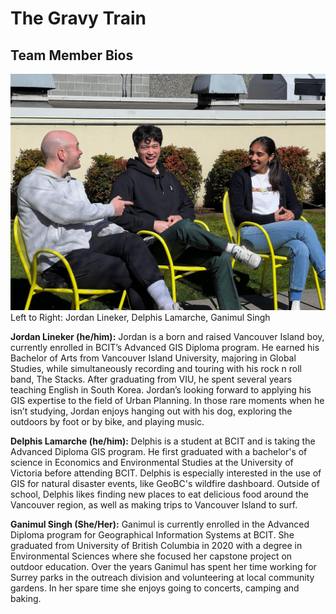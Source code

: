 # The Gravy Train
## Team Member Bios

![Teamphoto](../images/team.jpg)
Left to Right: Jordan Lineker, Delphis Lamarche, Ganimul Singh


**Jordan Lineker (he/him):**
Jordan is a born and raised Vancouver Island boy, currently enrolled in BCIT’s Advanced GIS Diploma program. He earned his Bachelor of Arts from Vancouver Island University, majoring in Global Studies, while simultaneously recording and touring with his rock n roll band, The Stacks. After graduating from VIU, he spent several years teaching English in South Korea. Jordan’s looking forward to applying his GIS expertise to the field of Urban Planning. In those rare moments when he isn’t studying, Jordan enjoys hanging out with his dog, exploring the outdoors by foot or by bike, and playing music.

**Delphis Lamarche (he/him):**
Delphis  is a student at BCIT and is taking the Advanced Diploma GIS program. He first graduated with a bachelor's of science in Economics and Environmental Studies at the University of Victoria before attending BCIT. Delphis is especially interested in the use of GIS for natural disaster events, like GeoBC's wildfire dashboard. Outside of school, Delphis likes finding new places to eat delicious food around the Vancouver region, as well as making trips to Vancouver Island to surf. 

**Ganimul Singh (She/Her):**
Ganimul is currently enrolled in the Advanced Diploma program for Geographical Information Systems at BCIT. She graduated from University of British Columbia in 2020 with a degree in Environmental Sciences where she focused her capstone project on outdoor education. Over the years Ganimul has spent her time working for Surrey parks in the outreach division and volunteering at local community gardens. In her spare time she enjoys going to concerts, camping and baking. 